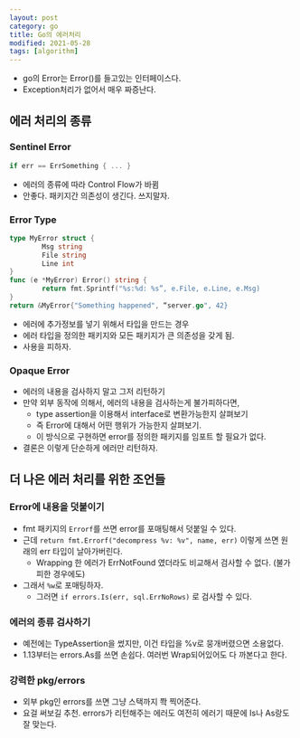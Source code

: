 ```yaml
---
layout: post
category: go
title: Go의 에러처리
modified: 2021-05-28
tags: [algorithm]
---
```


- go의 Error는 Error()를 들고있는 인터페이스다.
- Exception처리가 없어서 매우 짜증난다.

## 에러 처리의 종류

### Sentinel Error

```go
if err == ErrSomething { ... }
```

- 에러의 종류에 따라 Control Flow가 바뀜
- 안좋다. 패키지간 의존성이 생긴다. 쓰지말자.

### Error Type

```go
type MyError struct {
        Msg string
        File string
        Line int
}
func (e *MyError) Error() string { 
        return fmt.Sprintf("%s:%d: %s”, e.File, e.Line, e.Msg)
}
return &MyError{"Something happened", “server.go", 42}
```

- 에러에 추가정보를 넣기 위해서 타입을 만드는 경우
- 에러 타입을 정의한 패키지와 모든 패키지가 큰 의존성을 갖게 됨.
- 사용을 피하자.

### Opaque Error

- 에러의 내용을 검사하지 말고 그저 리턴하기
- 만약 외부 동작에 의해서, 에러의 내용을 검사하는게 불가피하다면, 
   - type assertion을 이용해서 interface로 변환가능한지 살펴보기
   - 즉 Error에 대해서 어떤 행위가 가능한지 살펴보기.
   - 이 방식으로 구현하면 error를 정의한 패키지를 임포트 할 필요가 없다.
- 결론은 이렇게 단순하게 에러만 리턴하자.

## 더 나은 에러 처리를 위한 조언들

### Error에 내용을 덧붙이기

- fmt 패키지의 `Errorf`를 쓰면 error를 포매팅해서 덧붙일 수 있다.
- 근데 `return fmt.Errorf("decompress %v: %v", name, err)` 이렇게 쓰면 원래의 err 타입이 날아가버린다.
  - Wrapping 한 에러가 ErrNotFound 였더라도 비교해서 검사할 수 없다. (불가피한 경우에도)
- 그래서 `%w`로 포매팅하자.
  - 그러면 `if errors.Is(err, sql.ErrNoRows)` 로 검사할 수 있다.

### 에러의 종류 검사하기

- 예전에는 TypeAssertion을 썼지만, 이건 타입을 %v로 뭉개버렸으면 소용없다.
- 1.13부터는 errors.As를 쓰면 손쉽다. 여러번 Wrap되어있어도 다 까본다고 한다.

### 강력한 pkg/errors

- 외부 pkg인 errors를 쓰면 그냥 스택까지 쫙 찍어준다.
- 요걸 써보길 추천. errors가 리턴해주는 에러도 여전히 에러기 때문에 Is나 As랑도 잘 맞는다.